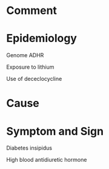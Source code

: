 # Comment

# Epidemiology

Genome ADHR

Exposure to lithium

Use of dececlocycline

# Cause

# Symptom and Sign

Diabetes insipidus

High blood antidiuretic hormone

